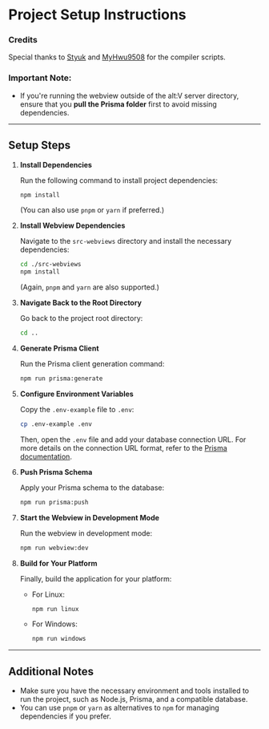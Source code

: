 # Project Setup Instructions

### Credits
Special thanks to [Styuk](https://github.com/stuyk) and [MyHwu9508](https://github.com/MyHwu9508) for the compiler scripts.

### Important Note:
- If you're running the webview outside of the alt:V server directory, ensure that you **pull the Prisma folder** first to avoid missing dependencies.

---

## Setup Steps

1. **Install Dependencies**

   Run the following command to install project dependencies:

   ```bash
   npm install
   ```

   (You can also use `pnpm` or `yarn` if preferred.)

2. **Install Webview Dependencies**

   Navigate to the `src-webviews` directory and install the necessary dependencies:

   ```bash
   cd ./src-webviews
   npm install
   ```

   (Again, `pnpm` and `yarn` are also supported.)

3. **Navigate Back to the Root Directory**

   Go back to the project root directory:

   ```bash
   cd ..
   ```

4. **Generate Prisma Client**

   Run the Prisma client generation command:

   ```bash
   npm run prisma:generate
   ```

5. **Configure Environment Variables**

   Copy the `.env-example` file to `.env`:

   ```bash
   cp .env-example .env
   ```

   Then, open the `.env` file and add your database connection URL. For more details on the connection URL format, refer to the [Prisma documentation](https://www.prisma.io/docs/orm/reference/connection-urls).

6. **Push Prisma Schema**

   Apply your Prisma schema to the database:

   ```bash
   npm run prisma:push
   ```

7. **Start the Webview in Development Mode**

   Run the webview in development mode:

   ```bash
   npm run webview:dev
   ```

8. **Build for Your Platform**

   Finally, build the application for your platform:

   - For Linux:
     ```bash
     npm run linux
     ```

   - For Windows:
     ```bash
     npm run windows
     ```

---

## Additional Notes
- Make sure you have the necessary environment and tools installed to run the project, such as Node.js, Prisma, and a compatible database.
- You can use `pnpm` or `yarn` as alternatives to `npm` for managing dependencies if you prefer.
